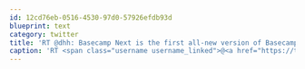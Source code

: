 ```yaml
---
id: 12cd76eb-0516-4530-97d0-57926efdb93d
blueprint: text
category: twitter
title: 'RT @dhh: Basecamp Next is the first all-new version of Basecamp in 8 years. Signup for early access at bit.ly/vc85Zh.'
caption: 'RT <span class="username username_linked">@<a href="https://twitter.com/dhh" title="DHH">dhh</a></span>: Basecamp Next is the first all-new version of Basecamp in 8 years. Signup for early access at <a href="http://bit.ly/vc85Zh" title="http://bit.ly/vc85Zh" class="link link_untco">bit.ly/vc85Zh</a>.'
---
```

